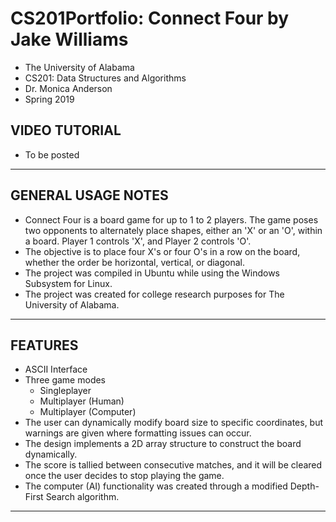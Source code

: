 # CS201Portfolio: Connect Four by Jake Williams
- The University of Alabama
- CS201: Data Structures and Algorithms
- Dr. Monica Anderson
- Spring 2019

VIDEO TUTORIAL
------------------------------------------------------------------------------------------------------------------------------------------
- To be posted
------------------------------------------------------------------------------------------------------------------------------------------

GENERAL USAGE NOTES
------------------------------------------------------------------------------------------------------------------------------------------
- Connect Four is a board game for up to 1 to 2 players. The game poses two opponents to alternately place shapes, either an 'X' or an 'O', within a board. Player 1 controls 'X', and Player 2 controls 'O'.
- The objective is to place four X's or four O's in a row on the board, whether the order be horizontal, vertical, or diagonal.
- The project was compiled in Ubuntu while using the Windows Subsystem for Linux.
- The project was created for college research purposes for The University of Alabama.
------------------------------------------------------------------------------------------------------------------------------------------

FEATURES
------------------------------------------------------------------------------------------------------------------------------------------
- ASCII Interface
- Three game modes
  - Singleplayer
  - Multiplayer (Human)
  - Multiplayer (Computer)
- The user can dynamically modify board size to specific coordinates, but warnings are given where formatting issues can occur.
- The design implements a 2D array structure to construct the board dynamically.
- The score is tallied between consecutive matches, and it will be cleared once the user decides to stop playing the game.
- The computer (AI) functionality was created through a modified Depth-First Search algorithm.
------------------------------------------------------------------------------------------------------------------------------------------

